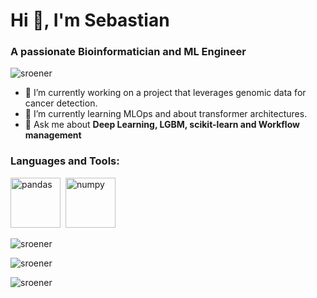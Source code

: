 <!--
**sroener/sroener** is a ✨ _special_ ✨ repository because its `README.md` (this file) appears on your GitHub profile.

Here are some ideas to get you started:

- 🔭 I’m currently working on ...
- 🌱 I’m currently learning ...
- 👯 I’m looking to collaborate on ...
- 🤔 I’m looking for help with ...
- 💬 Ask me about ...
- 📫 How to reach me: ...
- 😄 Pronouns: ...
- ⚡ Fun fact: ...
-->
<h1 align="justify">Hi 👋, I'm Sebastian</h1>
<h3 align="justify">A passionate Bioinformatician and ML Engineer</h3>

<p align="justify"> <img src="https://komarev.com/ghpvc/?username=sroener&label=Profile%20views&color=0e75b6&style=flat" alt="sroener" /> </p>

- 🔭 I’m currently working on a project that leverages genomic data for cancer detection.
- 🌱 I’m currently learning MLOps and about transformer architectures.
- 💬 Ask me about **Deep Learning, LGBM, scikit-learn and Workflow management**


<h3 align="justify">Languages and Tools:</h3>

<div>
  <img src="https://cdn.jsdelivr.net/gh/devicons/devicon@latest/icons/pandas/pandas-original.svg" title="Pandas" alt="pandas" width="80" height="80"/>&nbsp;
  <img src="https://cdn.jsdelivr.net/gh/devicons/devicon@latest/icons/numpy/numpy-original.svg" title="NumPy" alt="numpy" width="80" height="80"/>&nbsp;        
</div>


<p><img align="justify" src="https://github-readme-streak-stats.herokuapp.com/?user=sroener&theme=tokyonight" alt="sroener" /></p>
<p><img align="justify" src="https://github-readme-stats.vercel.app/api?username=sroener&show_icons=true&theme=tokyonight&locale=en" alt="sroener" /></p>
<p><img align="justify" src="https://github-readme-stats.vercel.app/api/top-langs?username=sroener&show_icons=true&theme=tokyonight&locale=en" alt="sroener" /></p>


